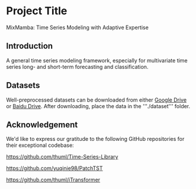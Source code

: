 # Project Title
MixMamba: Time Series Modeling with Adaptive Expertise

## Introduction
A general time series modeling framework, especially for multivariate time series long- and short-term forecasting and classification.

## Datasets
Well-preprocessed datasets can be downloaded from either [Google Drive](https://drive.google.com/drive/folders/13Cg1KYOlzM5C7K8gK8NfC-F3EYxkM3D2) or [Baidu Drive](https://pan.baidu.com/s/1r3KhGd0Q9PJIUZdfEYoymg?pwd=i9iy). After downloading, place the data in the '''./dataset''' folder.

## Acknowledgement
We'd like to express our gratitude to the following GitHub repositories for their exceptional codebase:

https://github.com/thuml/Time-Series-Library

https://github.com/yuqinie98/PatchTST

https://github.com/thuml/iTransformer
